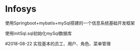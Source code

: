 # Infosys
使用Springboot+mybatis+mySql搭建的一个信息系统基础开发框架

使用initSql.sql初始化mySql数据库

#2018-08-22
实现基本的员工、用户、角色、菜单管理